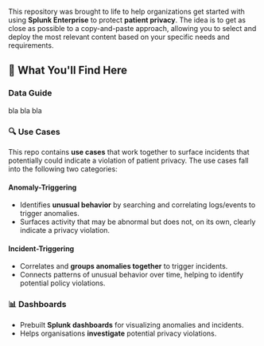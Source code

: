 
This repository was brought to life to help organizations get started with using **Splunk Enterprise** to protect **patient privacy**. The idea is to get as close as possible to a copy-and-paste approach, allowing you to select and deploy the most relevant content based on your specific needs and requirements.

## 📌 What You'll Find Here

### Data Guide
bla bla bla 

### 🔍 Use Cases
This repo contains **use cases** that work together to surface incidents that potentially could indicate a violation of patient privacy. The use cases fall into the following two categories:

#### **Anomaly-Triggering**
- Identifies **unusual behavior** by searching and correlating logs/events to trigger anomalies.
- Surfaces activity that may be abnormal but does not, on its own, clearly indicate a privacy violation.

#### **Incident-Triggering**
- Correlates and **groups anomalies together** to trigger incidents.
- Connects patterns of unusual behavior over time, helping to identify potential policy violations.

### 📊 Dashboards
- Prebuilt **Splunk dashboards** for visualizing anomalies and incidents.
- Helps organisations **investigate** potential privacy violations.


